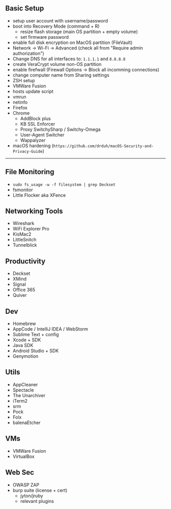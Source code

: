 ## Basic Setup

- setup user account with username/password 
- boot into Recovery Mode (command + R) 
  * resize flash storage (main OS partition + empty volume)
  * set firmware password
- enable full disk encryption on MacOS partition (FileVault)
- Network -> Wi-Fi -> Advanced (check all from "Require admin authorization")
- Change DNS for all interfaces to: `1.1.1.1` and `8.8.8.8`
- create VeraCrypt volume non-OS partition
- enable firefwall (Firewall Options -> Block all incomming connections)
- change computer name from Sharing settings
- ZSH setup
- VMWare Fusion
- hosts update script
- vmrun
- netinfo
- Firefox
- Chrome
  * AddBlock plus
  * KB SSL Enforcer
  * Proxy SwitchySharp  / Switchy-Omega
  * User-Agent Switcher
  * Wappalyzer
- macOS hardening (`https://github.com/drduh/macOS-Security-and-Privacy-Guide`)

----

## File Monitoring
- `sudo fs_usage -w -f filesystem | grep Deckset`
- fsmonitor
- Little Flocker aka XFence

## Networking Tools
- Wireshark 
- WiFi Explorer Pro 
- KisMac2 
- LittleSnitch
- Tunnelblick

## Productivity
- Deckset
- XMind
- Signal
- Office 365
- Quiver

## Dev
- Homebrew
- AppCode / IntelliJ IDEA / WebStorm
- Sublime Text + config
- Xcode + SDK 
- Java SDK
- Android Studio + SDK 
- Genymotion

## Utils 
- AppCleaner
- Spectacle 
- The Unarchiver 
- iTerm2 
- srm
- Pock
- Folx
- balenaEtcher

## VMs
- VMWare Fusion
- VirtualBox

## Web Sec
- OWASP ZAP
- burp suite (license + cert)
  * jyton/jruby
  * relevant plugins
